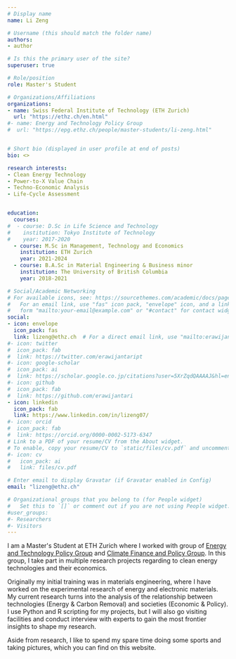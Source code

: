 ```yaml
---
# Display name
name: Li Zeng

# Username (this should match the folder name)
authors:
- author

# Is this the primary user of the site?
superuser: true

# Role/position
role: Master's Student

# Organizations/Affiliations
organizations:
- name: Swiss Federal Institute of Technology (ETH Zurich)
  url: "https://ethz.ch/en.html"
#- name: Energy and Technology Policy Group
#  url: "https://epg.ethz.ch/people/master-students/li-zeng.html"


# Short bio (displayed in user profile at end of posts)
bio: <>

research interests:
- Clean Energy Technology
- Power-to-X Value Chain
- Techno-Economic Analysis
- Life-Cycle Assessment


education:
  courses:
#  - course: D.Sc in Life Science and Technology
#    institution: Tokyo Institute of Technology
#    year: 2017-2020
  - course: M.Sc in Management, Technology and Economics
    institution: ETH Zurich
    year: 2021-2024
  - course: B.A.Sc in Material Engineering & Business minor
    institution: The University of British Columbia
    year: 2018-2021

# Social/Academic Networking
# For available icons, see: https://sourcethemes.com/academic/docs/page-builder/#icons
#   For an email link, use "fas" icon pack, "envelope" icon, and a link in the
#   form "mailto:your-email@example.com" or "#contact" for contact widget.
social:
- icon: envelope
  icon_pack: fas
  link: lizeng@ethz.ch  # For a direct email link, use "mailto:erawijantari.p.aa@m.titech.ac.jp".
#- icon: twitter
#  icon_pack: fab
#  link: https://twitter.com/erawijantaript
#- icon: google-scholar
#  icon_pack: ai
#  link: https://scholar.google.co.jp/citations?user=5XrZqdQAAAAJ&hl=en
#- icon: github
#  icon_pack: fab
#  link: https://github.com/erawijantari
- icon: linkedin
  icon_pack: fab
  link: https://www.linkedin.com/in/lizeng07/
#- icon: orcid
#  icon_pack: fab
#  link: https://orcid.org/0000-0002-5173-6347
# Link to a PDF of your resume/CV from the About widget.
# To enable, copy your resume/CV to `static/files/cv.pdf` and uncomment the lines below.
#- icon: cv
#   icon_pack: ai
#   link: files/cv.pdf

# Enter email to display Gravatar (if Gravatar enabled in Config)
email: "lizeng@ethz.ch"

# Organizational groups that you belong to (for People widget)
#   Set this to `[]` or comment out if you are not using People widget.
#user_groups:
#- Researchers
#- Visitors
---
```

I am a Master's Student at ETH Zurich where I worked with group of [Energy and Technology Policy Group](https://epg.ethz.ch/) and [Climate Finance and Policy Group](http://cfp.ethz.ch). In this group, I take part in multiple research projects regarding to clean energy technologies and their economics.

Originally my initial training was in materials engineering, where I have worked on the experimental research of energy and electronic materials. My current research turns into the analysis of the relationship between technologies (Energy & Carbon Removal) and societies (Economic & Policy). I use Python and R scripting for my projects, but I will also go visiting facilities and conduct interview with experts to gain the most frontier insights to shape my research. 

Aside from research, I like to spend my spare time doing some sports and taking pictures, which you can find on this website.
